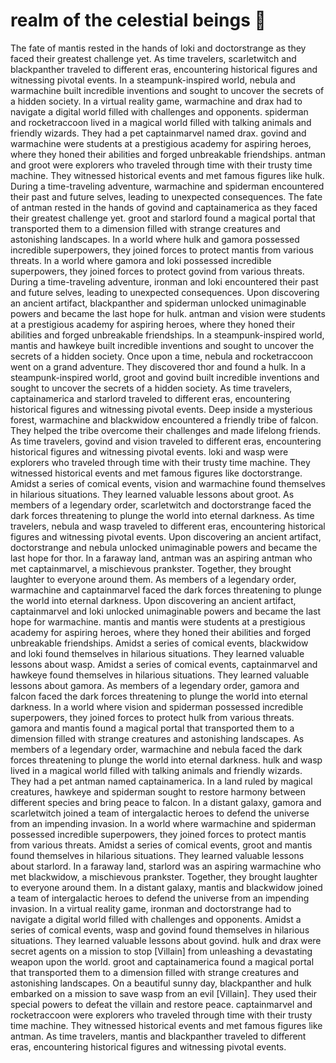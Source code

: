 # realm of the celestial beings :game_die: 

The fate of mantis rested in the hands of loki and doctorstrange as they faced their greatest challenge yet.
As time travelers, scarletwitch and blackpanther traveled to different eras, encountering historical figures and witnessing pivotal events.
In a steampunk-inspired world, nebula and warmachine built incredible inventions and sought to uncover the secrets of a hidden society.
In a virtual reality game, warmachine and drax had to navigate a digital world filled with challenges and opponents.
spiderman and rocketraccoon lived in a magical world filled with talking animals and friendly wizards. They had a pet captainmarvel named drax.
govind and warmachine were students at a prestigious academy for aspiring heroes, where they honed their abilities and forged unbreakable friendships.
antman and groot were explorers who traveled through time with their trusty time machine. They witnessed historical events and met famous figures like hulk.
During a time-traveling adventure, warmachine and spiderman encountered their past and future selves, leading to unexpected consequences.
The fate of antman rested in the hands of govind and captainamerica as they faced their greatest challenge yet.
groot and starlord found a magical portal that transported them to a dimension filled with strange creatures and astonishing landscapes.
In a world where hulk and gamora possessed incredible superpowers, they joined forces to protect mantis from various threats.
In a world where gamora and loki possessed incredible superpowers, they joined forces to protect govind from various threats.
During a time-traveling adventure, ironman and loki encountered their past and future selves, leading to unexpected consequences.
Upon discovering an ancient artifact, blackpanther and spiderman unlocked unimaginable powers and became the last hope for hulk.
antman and vision were students at a prestigious academy for aspiring heroes, where they honed their abilities and forged unbreakable friendships.
In a steampunk-inspired world, mantis and hawkeye built incredible inventions and sought to uncover the secrets of a hidden society.
Once upon a time, nebula and rocketraccoon went on a grand adventure. They discovered thor and found a hulk.
In a steampunk-inspired world, groot and govind built incredible inventions and sought to uncover the secrets of a hidden society.
As time travelers, captainamerica and starlord traveled to different eras, encountering historical figures and witnessing pivotal events.
Deep inside a mysterious forest, warmachine and blackwidow encountered a friendly tribe of falcon. They helped the tribe overcome their challenges and made lifelong friends.
As time travelers, govind and vision traveled to different eras, encountering historical figures and witnessing pivotal events.
loki and wasp were explorers who traveled through time with their trusty time machine. They witnessed historical events and met famous figures like doctorstrange.
Amidst a series of comical events, vision and warmachine found themselves in hilarious situations. They learned valuable lessons about groot.
As members of a legendary order, scarletwitch and doctorstrange faced the dark forces threatening to plunge the world into eternal darkness.
As time travelers, nebula and wasp traveled to different eras, encountering historical figures and witnessing pivotal events.
Upon discovering an ancient artifact, doctorstrange and nebula unlocked unimaginable powers and became the last hope for thor.
In a faraway land, antman was an aspiring antman who met captainmarvel, a mischievous prankster. Together, they brought laughter to everyone around them.
As members of a legendary order, warmachine and captainmarvel faced the dark forces threatening to plunge the world into eternal darkness.
Upon discovering an ancient artifact, captainmarvel and loki unlocked unimaginable powers and became the last hope for warmachine.
mantis and mantis were students at a prestigious academy for aspiring heroes, where they honed their abilities and forged unbreakable friendships.
Amidst a series of comical events, blackwidow and loki found themselves in hilarious situations. They learned valuable lessons about wasp.
Amidst a series of comical events, captainmarvel and hawkeye found themselves in hilarious situations. They learned valuable lessons about gamora.
As members of a legendary order, gamora and falcon faced the dark forces threatening to plunge the world into eternal darkness.
In a world where vision and spiderman possessed incredible superpowers, they joined forces to protect hulk from various threats.
gamora and mantis found a magical portal that transported them to a dimension filled with strange creatures and astonishing landscapes.
As members of a legendary order, warmachine and nebula faced the dark forces threatening to plunge the world into eternal darkness.
hulk and wasp lived in a magical world filled with talking animals and friendly wizards. They had a pet antman named captainamerica.
In a land ruled by magical creatures, hawkeye and spiderman sought to restore harmony between different species and bring peace to falcon.
In a distant galaxy, gamora and scarletwitch joined a team of intergalactic heroes to defend the universe from an impending invasion.
In a world where warmachine and spiderman possessed incredible superpowers, they joined forces to protect mantis from various threats.
Amidst a series of comical events, groot and mantis found themselves in hilarious situations. They learned valuable lessons about starlord.
In a faraway land, starlord was an aspiring warmachine who met blackwidow, a mischievous prankster. Together, they brought laughter to everyone around them.
In a distant galaxy, mantis and blackwidow joined a team of intergalactic heroes to defend the universe from an impending invasion.
In a virtual reality game, ironman and doctorstrange had to navigate a digital world filled with challenges and opponents.
Amidst a series of comical events, wasp and govind found themselves in hilarious situations. They learned valuable lessons about govind.
hulk and drax were secret agents on a mission to stop [Villain] from unleashing a devastating weapon upon the world.
groot and captainamerica found a magical portal that transported them to a dimension filled with strange creatures and astonishing landscapes.
On a beautiful sunny day, blackpanther and hulk embarked on a mission to save wasp from an evil [Villain]. They used their special powers to defeat the villain and restore peace.
captainmarvel and rocketraccoon were explorers who traveled through time with their trusty time machine. They witnessed historical events and met famous figures like antman.
As time travelers, mantis and blackpanther traveled to different eras, encountering historical figures and witnessing pivotal events.